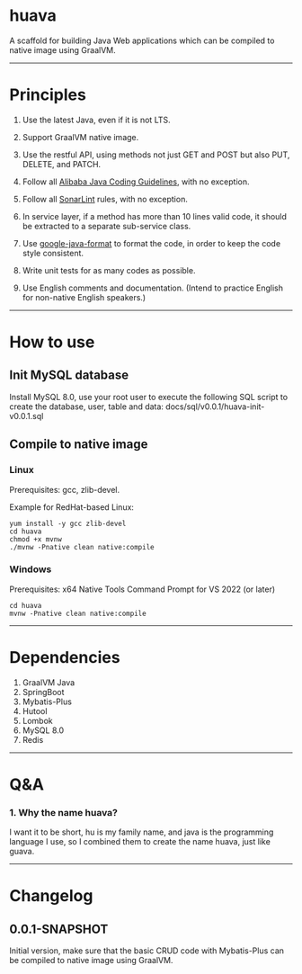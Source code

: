 # huava

A scaffold for building Java Web applications which can be compiled to native image using GraalVM.

---

# Principles

1. Use the latest Java, even if it is not LTS. 

2. Support GraalVM native image.

3. Use the restful API, using methods not just GET and POST but also PUT, DELETE, and PATCH.

4. Follow all [Alibaba Java Coding Guidelines](https://plugins.jetbrains.com/plugin/22381-alibaba-java-coding-guidelines-fix-some-bug-/versions), with no exception.

5. Follow all [SonarLint](https://plugins.jetbrains.com/plugin/7973-sonarlint) rules, with no exception.

6. In service layer, if a method has more than 10 lines valid code, it should be extracted to a separate sub-service class.

7. Use [google-java-format](https://plugins.jetbrains.com/plugin/8527-google-java-format) to format the code, in order to keep the code style consistent.

8. Write unit tests for as many codes as possible.

9. Use English comments and documentation. (Intend to practice English for non-native English speakers.)

---

# How to use

## Init MySQL database

Install MySQL 8.0, use your root user to execute the following SQL script to create the database, user, table and data:
docs/sql/v0.0.1/huava-init-v0.0.1.sql

## Compile to native image

### Linux

Prerequisites: gcc, zlib-devel.

Example for RedHat-based Linux:
```shell
yum install -y gcc zlib-devel
cd huava
chmod +x mvnw
./mvnw -Pnative clean native:compile
```

### Windows

Prerequisites: x64 Native Tools Command Prompt for VS 2022 (or later)

```
cd huava
mvnw -Pnative clean native:compile
```

---

# Dependencies

1. GraalVM Java
2. SpringBoot
3. Mybatis-Plus
4. Hutool
5. Lombok
6. MySQL 8.0
7. Redis

---


# Q&A

### 1. Why the name huava?

I want it to be short, hu is my family name, and java is the programming language I use, so I combined them to create the name huava, just like guava.

---

# Changelog

## 0.0.1-SNAPSHOT
Initial version, make sure that the basic CRUD code with Mybatis-Plus can be compiled to native image using GraalVM.
